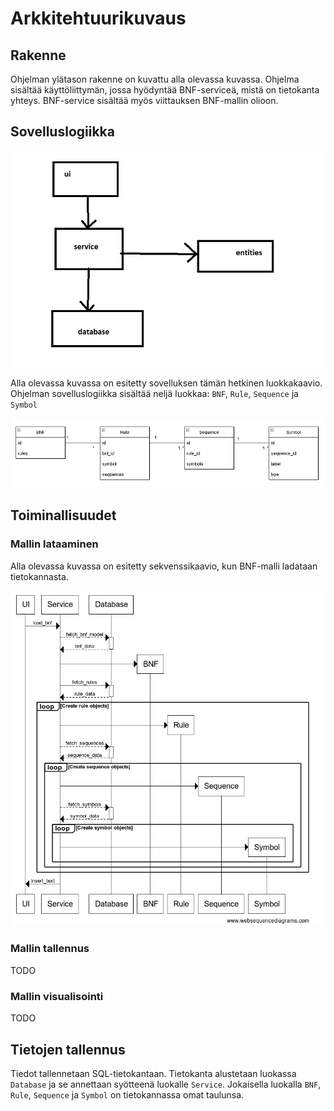# Arkkitehtuurikuvaus

## Rakenne

Ohjelman ylätason rakenne on kuvattu alla olevassa kuvassa. Ohjelma sisältää käyttöliittymän, jossa hyödyntää BNF-serviceä, mistä on tietokanta yhteys. BNF-service sisältää myös viittauksen BNF-mallin olioon.

## Sovelluslogiikka

![structure](./imgs/structure.png)

Alla olevassa kuvassa on esitetty sovelluksen tämän hetkinen luokkakaavio. Ohjelman sovelluslogiikka sisältää neljä luokkaa: `BNF`, `Rule`, `Sequence` ja `Symbol`

![class diagram](./imgs/class_diagram.png)

## Toiminallisuudet

### Mallin lataaminen

Alla olevassa kuvassa on esitetty sekvenssikaavio, kun BNF-malli ladataan tietokannasta.

![sequence diagram](./imgs/sequence_diagram.png)

### Mallin tallennus

TODO

### Mallin visualisointi

TODO

## Tietojen tallennus

Tiedot tallennetaan SQL-tietokantaan. Tietokanta alustetaan luokassa `Database` ja se annettaan syötteenä luokalle `Service`. Jokaisella luokalla `BNF`, `Rule`, `Sequence` ja `Symbol` on tietokannassa omat taulunsa.